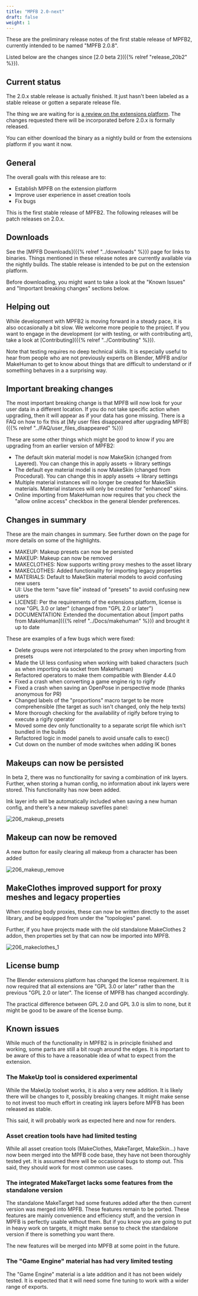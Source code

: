 ```yaml
---
title: "MPFB 2.0-next"
draft: false
weight: 1
---
```


These are the preliminary release notes of the first stable release of MPFB2, currently intended to be named "MPFB 2.0.8". 

Listed below are the changes since [2.0 beta 2]({{% relref "release_20b2" %}}).

## Current status

The 2.0.x stable release is actually finished. It just hasn't been labeled as a stable release or gotten a separate release file. 

The thing we are waiting for is [a review on the extensions platform](https://extensions.blender.org/approval-queue/mpfb/). The changes requested there
will be incorporated before 2.0.x is formally released. 

You can either download the binary as a nightly build or from the extensions platform if you want it now.

## General

The overall goals with this release are to:

- Establish MPFB on the extension platform
- Improve user experience in asset creation tools
- Fix bugs

This is the first stable release of MPFB2. The following releases will be patch releases on 2.0.x.

## Downloads

See the [MPFB Downloads]({{% relref "../downloads" %}}) page for links to binaries. Things mentioned in these release notes are currently
available via the nightly builds. The stable release is intended to be put on the extension platform.

Before downloading, you might want to take a look at the "Known Issues" and "Important breaking changes" sections below.

## Helping out

While development with MPFB2 is moving forward in a steady pace, it is also occasionally a bit slow. We welcome more people to the 
project. If you want to engage in the development (or with testing, or with contributing art), take a look at
[Contributing]({{% relref "../Contributing" %}}).

Note that testing requires no deep technical skills. It is especially useful to hear from people who are not previously experts on
Blender, MPFB and/or MakeHuman to get to know about things that are difficult to understand or if something behaves in a a surprising way.

## Important breaking changes

The most important breaking change is that MPFB will now look for your user data in a different location. If you do not take specific action
when upgrading, then it will appear as if your data has gone missing. There is a FAQ on how to fix this at
[My user files disappeared after upgrading MPFB]({{% relref "../FAQ/user_files_disappeared" %}})

These are some other things which might be good to know if you are upgrading from an earlier version of MPFB2:

* The default skin material model is now MakeSkin (changed from Layered). You can change this in apply assets -> library settings
* The default eye material model is now MakeSkin (changed from Procedural). You can change this in apply assets -> library settings
* Multiple material instances will no longer be created for MakeSkin materials. Material instances will only be created for "enhanced" skins.
* Online importing from MakeHuman now requires that you check the "allow online access" checkbox in the general blender preferences.

## Changes in summary

These are the main changes in summary. See further down on the page for more details on some of the highlights. 

- MAKEUP: Makeup presets can now be persisted
- MAKEUP: Makeup can now be removed
- MAKECLOTHES: Now supports writing proxy meshes to the asset library
- MAKECLOTHES: Added functionality for importing legacy properties
- MATERIALS: Default to MakeSkin material models to avoid confusing new users
- UI: Use the term "save file" instead of "presets" to avoid confusing new users
- LICENSE: Per the requirements of the extensions platform, license is now "GPL 3.0 or later" (changed from "GPL 2.0 or later")
- DOCUMENTATION: Extended the documentation about [import paths from MakeHuman]({{% relref "../Docs/makehuman" %}}) and brought it up to date

These are examples of a few bugs which were fixed:

- Delete groups were not interpolated to the proxy when importing from presets
- Made the UI less confusing when working with baked characters (such as when importing via socket from MakeHuman)
- Refactored operators to make them compatible with Blender 4.4.0
- Fixed a crash when converting a game engine rig to rigify
- Fixed a crash when saving an OpenPose in perspective mode (thanks anonymous for PR)
- Changed labels of the "proportions" macro target to be more comprehensible (the target as such isn't changed, only the help texts)
- More thorough checking for the availability of rigify before trying to execute a rigify operator
- Moved some dev only functionality to a separate script file which isn't bundled in the builds
- Refactored logic in model panels to avoid unsafe calls to exec()
- Cut down on the number of mode switches when adding IK bones

## Makeups can now be persisted

In beta 2, there was no functionality for saving a combination of ink layers. Further, when storing a human config, 
no information about ink layers were stored. This functionality has now been added. 

Ink layer info will be automatically included when saving a new human config, and there's a new makeup savefiles panel:

![206_makeup_presets](206_makeup_presets.png)

## Makeup can now be removed

A new button for easily clearing all makeup from a character has been added

![206_makeup_remove](206_makeup_remove.png)

## MakeClothes improved support for proxy meshes and legacy properties

When creating body proxies, these can now be written directly to the asset library, and be equipped from under the "topologies" panel.

Further, if you have projects made with the old standalone MakeClothes 2 addon, then properties set by that can now be imported into MPFB.

![206_makeclothes_1](206_makeclothes_1.png)

## License bump

The Blender extensions platform has changed the license requirement. It is now required that all extensions are "GPL 3.0 or later" rather 
than the previous "GPL 2.0 or later". The license of MPFB has changed accordingly. 

The practical difference between GPL 2.0 and GPL 3.0 is slim to none, but it might be good to be aware of the license bump.

## Known issues

While much of the functionality in MPFB2 is in principle finished and working, some parts are still a bit rough around the edges. It is important to be aware of this to have a reasonable idea of what to expect from the extension.

### The MakeUp tool is considered experimental

While the MakeUp toolset works, it is also a very new addition. It is likely there will be changes to it, possibly breaking changes. It might make sense to
not invest too much effort in creating ink layers before MPFB has been released as stable.

This said, it will probably work as expected here and now for renders.

### Asset creation tools have had limited testing

While all asset creation tools (MakeClothes, MakeTarget, MakeSkin...) have now been merged into the MPFB code base, they have not been thoroughly 
tested yet. It is assumed there will be occasional bugs to stomp out. This said, they should work for most common use cases.

### The integrated MakeTarget lacks some features from the standalone version

The standalone MakeTarget had some features added after the then current version was merged into MPFB. These features remain to be ported.
These features are mainly convenience and efficiency stuff, and the version in MPFB is perfectly usable without them. But if you know you
are going to put in heavy work on targets, it might make sense to check the standalone version if there is something you want there.

The new features will be merged into MPFB at some point in the future.

### The "Game Engine" material has had very limited testing

The "Game Engine" material is a late addition and it has not been widely tested. It is expected that it will need some fine tuning to work 
with a wider range of exports.
